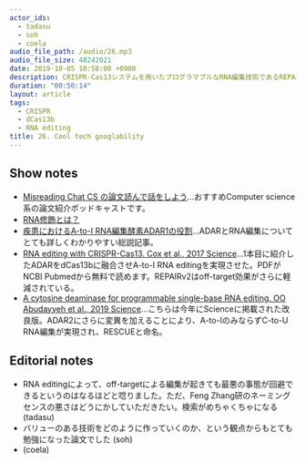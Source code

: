 ```yaml
---
actor_ids:
  - tadasu
  - soh
  - coela
audio_file_path: /audio/26.mp3
audio_file_size: 48242021
date: 2019-10-05 10:58:00 +0900
description: CRISPR-Cas13システムを用いたプログラマブルなRNA編集技術であるREPAIRとRESCUEの原著論文について紹介しました。
duration: "00:50:14"
layout: article
tags: 
  - CRISPR
  - dCas13b
  - RNA editing
title: 26. Cool tech googlability
---
```


## Show notes
- [Misreading Chat CS の論文読んで話をしよう](https://misreading.chat/)...おすすめComputer science系の論文紹介ポッドキャストです。
- [RNA修飾とは？](https://ruo.mbl.co.jp/bio/product/epigenetics/article/RNA-modification.html)
- [疾患におけるA-to-I RNA編集酵素ADAR1の役割](https://seikagaku.jbsoc.or.jp/10.14952/SEIKAGAKU.2016.880593/data/index.html)...ADARとRNA編集についてとても詳しくわかりやすい総説記事。
- [RNA editing with CRISPR-Cas13. Cox et al., 2017 Science](https://www.ncbi.nlm.nih.gov/pmc/articles/PMC5793859/pdf/nihms922827.pdf)...1本目に紹介したADARをdCas13bに融合させA-to-I RNA editingを実現させた。PDFがNCBI Pubmedから無料で読めます。REPAIRv2はoff-target効果がさらに軽減されている。
- [A cytosine deaminase for programmable single-base RNA editing. OO Abudayyeh et al., 2019 Science](https://www.ncbi.nlm.nih.gov/pubmed/31296651)...こちらは今年にScienceに掲載された改良版。ADAR2にさらに変異を加えることにより、A-to-IのみならずC-to-U RNA編集が実現され、RESCUEと命名。

## Editorial notes
- RNA editingによって、off-targetによる編集が起きても最悪の事態が回避できるというのはなるほどと唸りました。ただ、Feng Zhang研のネーミングセンスの悪さはどうにかしていただきたい。検索がめちゃくちゃになる (tadasu)
- バリューのある技術をどのように作っていくのか、という観点からもとても勉強になった論文でした (soh)
- (coela)
